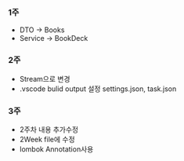 ### 1주
- DTO -> Books
- Service -> BookDeck
### 2주
- Stream으로 변경
- .vscode bulid output 설정 settings.json, task.json
### 3주
- 2주차 내용 추가수정
- 2Week file에 수정
- lombok Annotation사용
